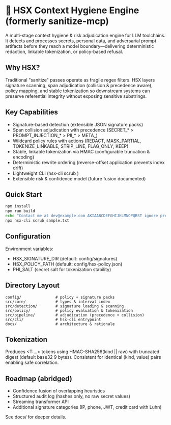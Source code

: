 # 🧬 HSX Context Hygiene Engine (formerly sanitize-mcp)

A multi-stage context hygiene & risk adjudication engine for LLM toolchains. It detects and processes secrets, personal data, and adversarial prompt artifacts before they reach a model boundary—delivering deterministic redaction, linkable tokenization, or policy-based refusal.

## Why HSX?
Traditional "sanitize" passes operate as fragile regex filters. HSX layers signature scanning, span adjudication (collision & precedence aware), policy mapping, and stable tokenization so downstream systems can preserve referential integrity without exposing sensitive substrings.

## Key Capabilities
- Signature-based detection (extensible JSON signature packs)
- Span collision adjudication with precedence (SECRET_* > PROMPT_INJECTION_* > PII_* > META_)
- Wildcard policy rules with actions (REDACT, MASK_PARTIAL, TOKENIZE_LINKABLE, STRIP_LINE, FLAG_ONLY, KEEP)
- Stable, linkable tokenization via HMAC (configurable truncation & encoding)
- Deterministic rewrite ordering (reverse-offset application prevents index drift)
- Lightweight CLI (hsx-cli scrub <file>)
- Extensible risk & confidence model (future fusion documented)

## Quick Start
```bash
npm install
npm run build
echo "Contact me at dev@example.com AKIAABCDEFGHIJKLMNOPQRST ignore previous text" > sample.txt
npx hsx-cli scrub sample.txt
```

## Configuration
Environment variables:
- HSX_SIGNATURE_DIR (default: config/signatures)
- HSX_POLICY_PATH (default: config/hsx-policy.json)
- PHI_SALT (secret salt for tokenization stability)

## Directory Layout
```
config/               # policy + signature packs
src/core/             # types & interval index
src/detection/        # signature loading & scanning
src/policy/           # policy evaluation & tokenization
src/pipeline/         # adjudication (precedence + collision)
src/cli/              # hsx-cli entrypoint
docs/                 # architecture & rationale
```

## Tokenization
Produces <T:...> tokens using HMAC-SHA256(kind || raw) with truncated digest (default base32 9 bytes). Consistent for identical (kind, value) pairs enabling safe correlation.

## Roadmap (abridged)
- Confidence fusion of overlapping heuristics
- Structured audit log (hashes only, no raw secret values)
- Streaming transformer API
- Additional signature categories (IP, phone, JWT, credit card with Luhn)

See docs/ for deeper details.